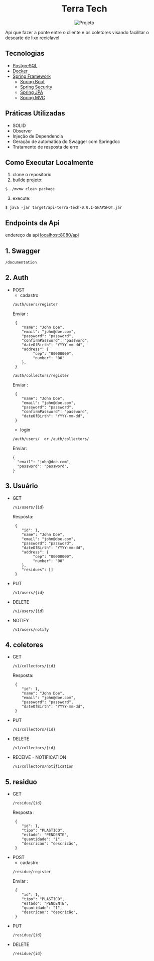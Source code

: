 <h1 align="center">
 Terra Tech 
</h1>
<div align="center">
   <img src="https://img.shields.io/static/v1?label=Tipo&message=Projeto&color=8257E5&labelColor=000000" alt="Projeto" />
</div>


Api que fazer a ponte entre o cliente e os coletores visando facilitar o descarte de lixo reciclavel

## Tecnologias  
- [PostgreSQL](https://www.postgresql.org/)
- [Docker](https://www.docker.com/)
- [Spring Framework](https://spring.io)
   - [Spring Boot](https://spring.io/projects/spring-boot) 
   - [Spring Security](https://spring.io/projects/spring-security)
   - [Spring JPA](https://spring.io/projects/spring-data-jpa)
   - [Spring MVC](https://docs.spring.io/spring-framework/reference/web.html)

## Práticas Utilizadas
- SOLID
- Observer
- Injeção de Dependencia
- Geração de automatica do Swagger com Springdoc
- Tratamento de resposta de erro

## Como Executar Localmente

1. clone o repositorio
2. builde projeto:
```
$ ./mvnw clean package
```
3. execute:
```
$ java -jar target/api-terra-tech-0.0.1-SNAPSHOT.jar
```

## Endpoints da Api

endereço da api [localhost:8080/api](http://localhost:8080/api)


## 1. Swagger
   ```
   /documentation
   ```
## 2. Auth
   - POST
      - cadastro 
     ```
     /auth/users/register
     ```
     Enviar :
     ```
      {
         "name": "John Doe",
         "email": "john@doe.com",
         "password": "password",
         "confirmPassword": "password",
         "dateOfBirth": "YYYY-mm-dd",
         "address": {
              "cep": "00000000",
              "number": "00"
         },
      }
     ```
     ```
     /auth/collectors/register
     ```
     Enviar :
     ```
      {
         "name": "John Doe",
         "email": "john@doe.com",
         "password": "password",
         "confirmPassword": "password",
         "dateOfBirth": "YYYY-mm-dd",
      }
     ```
     - login
     ```
     /auth/users/  or /auth/collectors/
     ```
     Enviar:
     ```
     {
       "email": "john@doe.com",
       "password": "password",
     }
     ```

## 3. Usuário
   - GET
     ```
     /v1/users/{id}
     ```
     Resposta:
     ```
      {
         "id": 1,
         "name": "John Doe",
         "email": "john@doe.com",
         "password": "password",
         "dateOfBirth": "YYYY-mm-dd",
         "address": {
              "cep": "00000000",
              "number": "00"
         },
         "residues": []
      }
     ```
   - PUT
     ```
     /v1/users/{id}
     ```
   - DELETE
     ```
     /v1/users/{id}
     ```
   - NOTIFY
     ```
     /v1/users/notify
     ```
## 4. coletores
   - GET
     ```
     /v1/collectors/{id}
     ```
     Resposta:
     ```
      {
         "id": 1,
         "name": "John Doe",
         "email": "john@doe.com",
         "password": "password",
         "dateOfBirth": "YYYY-mm-dd",
      }
     ```
   - PUT
     ```
     /v1/collectors/{id}
     ```
   - DELETE
     ```
     /v1/collectors/{id}
     ```
   - RECEIVE - NOTIFICATION
     ```
     /v1/collectors/notification
     ```
## 5. residuo
   - GET
     ```
     /residue/{id}
     ```
     Resposta :
     ```
      {
         "id": 1,
         "tipo": "PLASTICO",
         "estado": "PENDENTE",
         "quantidade": "1",
         "descricao": "descricão",
      }
     ```
   - POST
      - cadastro 
     ```
     /residue/register
     ```
     Enviar :
     ```
      {
         "id": 1,
         "tipo": "PLASTICO",
         "estado": "PENDENTE",
         "quantidade": "1",
         "descricao": "descricão",
      }
     ```
   - PUT
     ```
     /residue/{id}
     ```
   - DELETE
     ```
     /residue/{id}
     ```
